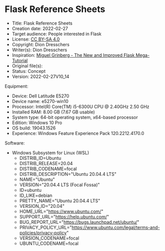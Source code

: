 # Flask Reference Sheets

* Title: Flask Reference Sheets
* Creation date:  2022-02-27
* Target audience: People interested in Flask
* License: [CC BY-SA 4.0](https://creativecommons.org/licenses/by-sa/4.0/)
* Copyright: Dion Dresschers
* Writer(s): Dion Dresschers
* Inspiration: [Miguel Grinberg - The New and Improved Flask Mega-Tutorial](https://courses.miguelgrinberg.com/courses/enrolled/336779)
* Original file(s): 
* Status: Concept
* Version: 2022-02-27V10_14

Equipment: 

* Device: Dell Latitude E5270
* Device name: e5270-win10
* Processor: Intel(R) Core(TM) i5-6300U CPU @ 2.40GHz   2.50 GHz
* Installed RAM: 8.00 GB (7.67 GB usable)
* System type: 64-bit operating system, x64-based processor
* Edition: Windows 10 Pro
* OS build: 19043.1526
* Experience: Windows Feature Experience Pack 120.2212.4170.0

Software:

* Windows Subsystem for Linux (WSL)
  * DISTRIB_ID=Ubuntu
  * DISTRIB_RELEASE=20.04
  * DISTRIB_CODENAME=focal
  * DISTRIB_DESCRIPTION="Ubuntu 20.04.4 LTS"
  * NAME="Ubuntu"
  * VERSION="20.04.4 LTS (Focal Fossa)"
  * ID=ubuntu
  * ID_LIKE=debian
  * PRETTY_NAME="Ubuntu 20.04.4 LTS"
  * VERSION_ID="20.04"
  * HOME_URL="https://www.ubuntu.com/"
  * SUPPORT_URL="https://help.ubuntu.com/"
  * BUG_REPORT_URL="https://bugs.launchpad.net/ubuntu/"
  * PRIVACY_POLICY_URL="https://www.ubuntu.com/legal/terms-and-policies/privacy-policy"
  * VERSION_CODENAME=focal
  * UBUNTU_CODENAME=focal



